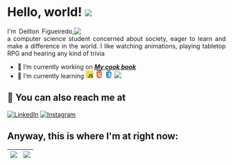 # Hello, world! <img height="36px" src="https://raw.githubusercontent.com/MartinHeinz/MartinHeinz/master/wave.gif"/>

<img align= "right" width= "350" src= "https://pa1.narvii.com/6580/8098c6e9207376889eeb0532d9f5a0723c4d73f5_hq.gif"/>

<p align="justify">I'm Deilton Figueiredo, a computer science student concerned about society, eager to learn and make a difference in the world. I like watching animations, playing tabletop RPG and hearing any kind of trivia</p>

- 🔭 I’m currently working on <a href="https://github.com/deiltonlopes/MyCookBook">***My cook book***</a>
- 🌱 I’m currently learning <img height="18px" src="https://raw.githubusercontent.com/github/explore/80688e429a7d4ef2fca1e82350fe8e3517d3494d/topics/javascript/javascript.png"/> <img height="18px" src="https://raw.githubusercontent.com/github/explore/80688e429a7d4ef2fca1e82350fe8e3517d3494d/topics/html/html.png"/> <img height="18px" src="https://raw.githubusercontent.com/github/explore/80688e429a7d4ef2fca1e82350fe8e3517d3494d/topics/css/css.png"/> <img height="18px" src="https://user-images.githubusercontent.com/62446763/139593115-53faf34f-51a0-4e89-9fbe-8a58d3e8a736.png"/>


## 🔎 You can also reach me at

[<img src="https://img.shields.io/badge/-LinkedIn-blue?style=flat-square&logo=Linkedin&logoColor=white&link=https://www.linkedin.com/in/deiltonfigueiredo/" height="22" title="LinkedIn" />](https://www.linkedin.com/in/deiltonfigueiredo/) 
[<img src="https://img.shields.io/badge/-Instagram-purple?style=flat-square&logo=Instagram&logoColor=white&link=https://www.instagram.com/delofigueiredo/" height="22" title="Instagram" />](https://www.instagram.com/delofigueiredo/)

## Anyway, this is where I'm at right now:
|<img src="https://github-readme-stats.vercel.app/api?username=deiltonlopes&count_private=true&show_icons=true&theme=tokyonight" height="160px" width="auto"/> | <img src="https://github-readme-stats.vercel.app/api/top-langs/?username=deiltonlopes&layout=compact&count_private=true&show_icons=true&theme=tokyonight&hide=html" height="160px" width="auto"/>|
------------|-----------

<!--
**deiltonlopes/deiltonlopes** is a ✨ _special_ ✨ repository because its `README.md` (this file) appears on your GitHub profile.

Here are some ideas to get you started:


- 👯 I’m looking to collaborate on ...
- 🤔 I’m looking for help with ...
- 💬 Ask me about ...
- 📫 How to reach me: ...
- 😄 Pronouns: ...
-->
